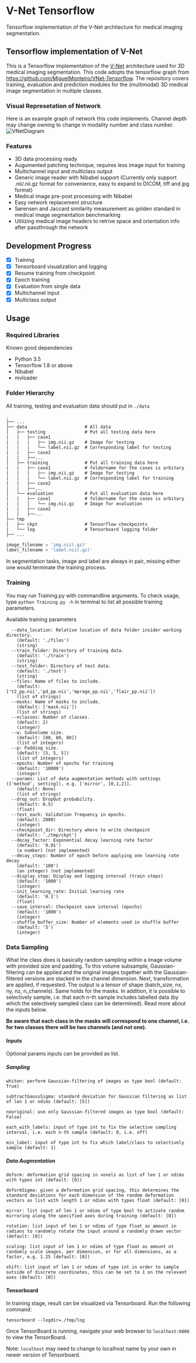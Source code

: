 # V-Net Tensorflow
Tensorflow implementation of the V-Net architecture for medical imaging segmentation.

## Tensorflow implementation of V-Net
This is a Tensorflow implementation of the [V-Net](https://arxiv.org/abs/1606.04797) architecture used for 3D medical imaging segmentation. This code adopts the tensorflow graph from https://github.com/MiguelMonteiro/VNet-Tensorflow. The repository covers training, evaluation and prediction modules for the (multimodal) 3D medical image segmentation in multiple classes.

### Visual Represetation of Network
Here is an example graph of network this code implements. Channel depth may change owning to change in modality number and class number.
![VNetDiagram](VNetDiagram.png)

### Features
- 3D data processing ready
- Augumented patching technique, requires less image input for training
- Multichannel input and multiclass output
- Generic image reader with Nibabel support (Currently only support .nii/.nii.gz format for convenience, easy to expand to DICOM, tiff and jpg format)
- Medical image pre-post processing with Nibabel
- Easy network replacement structure
- Sørensen and Jaccard similarity measurement as golden standard in medical image segmentation benchmarking
- Utilizing medical image headers to retrive space and orientation info after passthrough the network

## Development Progress

- [x] Training
- [x] Tensorboard visualization and logging
- [x] Resume training from checkpoint
- [x] Epoch training
- [x] Evaluation from single data
- [x] Multichannel input
- [x] Multiclass output

## Usage
### Required Libraries
Known good dependencies
- Python 3.5
- Tensorflow 1.8 or above
- Nibabel
- mvloader

### Folder Hierarchy
All training, testing and evaluation data should put in `./data`

    .
    ├── ...
    ├── data                      # All data
    │   ├── testing               # Put all testing data here
    |   |   ├── case1            
    |   |   |   ├── img.nii.gz    # Image for testing
    |   |   |   └── label.nii.gz  # Corresponding label for testing
    |   |   ├── case2
    |   |   ├──...
    │   ├── training              # Put all training data here
    |   |   ├── case1             # foldername for the cases is arbitary
    |   |   |   ├── img.nii.gz    # Image for testing
    |   |   |   └── label.nii.gz  # Corresponding label for training
    |   |   ├── case2
    |   |   ├──...
    │   └── evaluation            # Put all evaluation data here
    |   |   ├── case1             # foldername for the cases is arbitary
    |   |   |   └── img.nii.gz    # Image for evaluation
    |   |   ├── case2
    |   |   ├──...
    ├── tmp
    |   ├── ckpt                  # Tensorflow checkpoints
    |   └── log                   # Tensorboard logging folder
    ├── ...
    

```python
image_filename = 'img.nii(.gz)'
label_filename = 'label.nii(.gz)'
```

In segmentation tasks, image and label are always in pair, missing either one would terminate the training process.

### Training

You may run Training.py with commandline arguments. To check usage, type ```python Training.py -h``` in terminal to list all possible training parameters.

Available training parameters
```console
  --data_location: Relative location of data folder insider working directory.
    (default: './files')
    (string)
  --train_folder: Directory of training data.
    (default: './train')
    (string)
  --test_folder: Directory of test data.
    (default: './test')
    (string)
  --files: Name of files to include.
    (default: ['t2_pp.nii','pd_pp.nii','mprage_pp.nii','flair_pp.nii'])
    (list of strings)
  --masks: Name of masks to include.
    (default: ['mask.nii'])
    (list of strings)
  --nclasses: Number of classes.
    (default: 2)
    (integer)
  --w: Subvolume size.
    (default: [80, 80, 80])
    (list of integers)
  --p: Padding size.
    (default: [5, 5, 5])
    (list of integers)
  --epochs: Number of epochs for training
    (default: '10000')
    (integer)
  --params: List of data augmentation methods with settings (['method', setting]), e.g. ['mirror', [0,1,2]].
    (default: None)
    (list of strings)
  --drop_out: DropOut probability.
    (default: 0.5)
    (float)
  --test_each: Validation frequency in epochs.
    (default: 2000)
    (integer)
  --checkpoint_dir: Directory where to write checkpoint
    (default: './tmp/ckpt')
  --decay_factor: Exponential decay learning rate factor
    (default: '0.01')
    (a number) (not implemented)
  --decay_steps: Number of epoch before applying one learning rate decay
    (default: '100')
    (an integer) (not implemented)
  --display_step: Display and logging interval (train steps)
    (default: '1000')
    (integer)
  --init_learning_rate: Initial learning rate
    (default: '0.1')
    (float)
  --save_interval: Checkpoint save interval (epochs)
    (default: '1000')
    (integer)
  --shuffle_buffer_size: Number of elements used in shuffle buffer
    (default: '5')
    (integer)
 ```

### Data Sampling

What the class does is basically random sampling within a image volume with provided size and padding. To this volume subsample, Gaussian-filtering can be applied and the original images together with the Gaussian-filtered versions are stacked in the channel dimension. Next, transformation are applied, if requested. The output is a tensor of shape (batch_size, nx, ny, nz, n_channels). Same holds for the masks. In addition, it is possible to selectively sample, i.e. that each n-th sample includes labelled data (by which the selectively sampled class can be determined). Read more about the inputs below.

**Be aware that each class in the masks will correspond to one channel, i.e. for two classes there will be two channels (and not one).**
            
#### Inputs

Optional params inputs can be provided as list.
    
##### Sampling

    whiten: perform Gaussian-filtering of images as type bool (default: True)
    
    subtractGaussSigma: standard deviation for Gaussian filtering as list of len 1 or ndims (default: [5])
    
    nooriginal: use only Gaussian-filtered images as type bool (default: False)
    
    each_with_labels: input of type int to fix the selective sampling interval, i.e. each n-th sample (default: 0, i.e. off)
    
    min_label: input of type int to fix which label/class to selectively sample (default: 1)
    
##### Data Augmentation

    deform: deformation grid spacing in voxels as list of len 1 or ndims with types int (default: [0])
    
    deformSigma: given a deformation grid spacing, this determines the standard deviations for each dimension of the random deformation vectors as list with length 1 or ndims with types float (default: [0])
    
    mirror: list input of len 1 or ndims of type bool to activate random mirroring along the specified axes during training (default: [0])
    
    rotation: list input of len 1 or ndims of type float as amount in radians to randomly rotate the input around a randomly drawn vector (default: [0])
    
    scaling: list input of len 1 or ndims of type float as amount ot randomly scale images, per dimension, or for all dimensions, as a factor, e.g. 1.25 (default: [0])
    
    shift: list input of len 1 or ndims of type int in order to sample outside of discrete coordinates, this can be set to 1 on the relevant axes (default: [0])
  
#### Tensorboard
In training stage, result can be visualized via Tensorboard. Run the following command:
```console
tensorboard --logdir=./tmp/log
```

Once TensorBoard is running, navigate your web browser to ```localhost:6006``` to view the TensorBoard.

Note: ```localhost``` may need to change to localhost name by your own in newer version of Tensorboard.